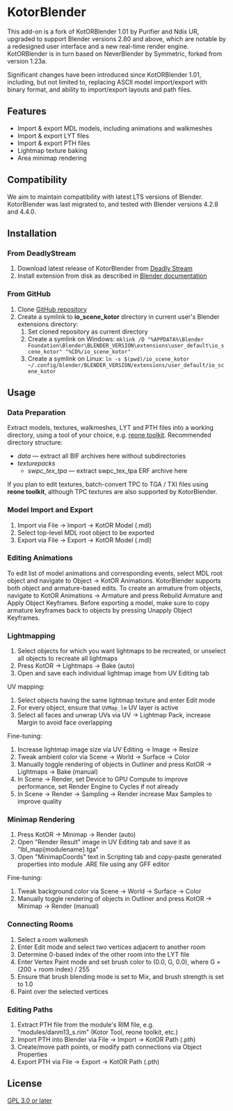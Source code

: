 # KotorBlender

This add-on is a fork of KotORBlender 1.01 by Purifier and Ndix UR, upgraded to support Blender versions 2.80 and above, which are notable by a redesigned user interface and a new real-time render engine. KotORBlender is in turn based on NeverBlender by Symmetric, forked from version 1.23a.

Significant changes have been introduced since KotORBlender 1.01, including, but not limited to, replacing ASCII model import/export with binary format, and ability to import/export layouts and path files.

## Features

- Import & export MDL models, including animations and walkmeshes
- Import & export LYT files
- Import & export PTH files
- Lightmap texture baking
- Area minimap rendering

## Compatibility

We aim to maintain compatibility with latest LTS versions of Blender. KotorBlender was last migrated to, and tested with Blender versions 4.2.8 and 4.4.0.

## Installation

### From DeadlyStream

1. Download latest release of KotorBlender from [Deadly Stream](https://deadlystream.com/files/file/1853-kotorblender-for-blender-293/)
1. Install extension from disk as described in [Blender documentation](https://docs.blender.org/manual/en/4.2/editors/preferences/extensions.html#bpy-ops-extensions-package-install-files)

### From GitHub

1. Clone [GitHub repository](https://github.com/seedhartha/kotorblender)
1. Create a symlink to **io_scene_kotor** directory in current user's Blender extensions directory:
    1. Set cloned repository as current directory
    1. Create a symlink on Windows: `mklink /D "%APPDATA%\Blender Foundation\Blender\BLENDER_VERSION\extensions\user_default\io_scene_kotor" "%CD%/io_scene_kotor"`
    1. Create a symlink on Linux: `ln -s $(pwd)/io_scene_kotor ~/.config/blender/BLENDER_VERSION/extensions/user_default/io_scene_kotor`

## Usage

### Data Preparation

Extract models, textures, walkmeshes, LYT and PTH files into a working directory, using a tool of your choice, e.g. [reone toolkit](https://deadlystream.com/files/file/1862-reone-toolkit/). Recommended directory structure:

- *data* — extract all BIF archives here without subdirectories
- *texturepacks*
  - *swpc_tex_tpa* — extract swpc_tex_tpa ERF archive here

If you plan to edit textures, batch-convert TPC to TGA / TXI files using **reone toolkit**, although TPC textures are also supported by KotorBlender.

### Model Import and Export

1. Import via File → Import → KotOR Model (.mdl)
1. Select top-level MDL root object to be exported
1. Export via File → Export → KotOR Model (.mdl)

### Editing Animations

To edit list of model animations and corresponding events, select MDL root object and navigate to Object → KotOR Animations. KotorBlender supports both object and armature-based edits. To create an armature from objects, navigate to KotOR Animations → Armature and press Rebuild Armature and Apply Object Keyframes. Before exporting a model, make sure to copy armature keyframes back to objects by pressing Unapply Object Keyframes.

### Lightmapping

1. Select objects for which you want lightmaps to be recreated, or unselect all objects to recreate all lightmaps
1. Press KotOR → Lightmaps → Bake (auto)
1. Open and save each individual lightmap image from UV Editing tab

UV mapping:

1. Select objects having the same lightmap texture and enter Edit mode
1. For every object, ensure that `UVMap_lm` UV layer is active
1. Select all faces and unwrap UVs via UV → Lightmap Pack, increase Margin to avoid face overlapping

Fine-tuning:

1. Increase lightmap image size via UV Editing → Image → Resize
1. Tweak ambient color via Scene → World → Surface → Color
1. Manually toggle rendering of objects in Outliner and press KotOR → Lightmaps → Bake (manual)
1. In Scene → Render, set Device to GPU Compute to improve performance, set Render Engine to Cycles if not already
1. In Scene → Render → Sampling → Render increase Max Samples to improve quality

### Minimap Rendering

1. Press KotOR → Minimap → Render (auto)
1. Open "Render Result" image in UV Editing tab and save it as "lbl_map{modulename}.tga"
1. Open "MinimapCoords" text in Scripting tab and copy-paste generated properties into module .ARE file using any GFF editor

Fine-tuning:

1. Tweak background color via Scene → World → Surface → Color
1. Manually toggle rendering of objects in Outliner and press KotOR → Minimap → Render (manual)

### Connecting Rooms

1. Select a room walkmesh
1. Enter Edit mode and select two vertices adjacent to another room
1. Determine 0-based index of the other room into the LYT file
1. Enter Vertex Paint mode and set brush color to (0.0, G, 0.0), where G = (200 + room index) / 255
1. Ensure that brush blending mode is set to Mix, and brush strength is set to 1.0
1. Paint over the selected vertices

### Editing Paths

1. Extract PTH file from the module's RIM file, e.g. "modules/danm13_s.rim" (Kotor Tool, reone toolkit, etc.)
1. Import PTH into Blender via File → Import → KotOR Path (.pth)
1. Create/move path points, or modify path connections via Object Properties
1. Export PTH via File → Export → KotOR Path (.pth)

## License

[GPL 3.0 or later](LICENSE)
